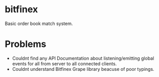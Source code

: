 # bitfinex
Basic order book match system. 

# Problems
- Couldnt find any API Documentation about listening/emitting global events for all from server to all connected clients.
- Couldnt understand Bitfinex Grape library beacuse of poor typings.
